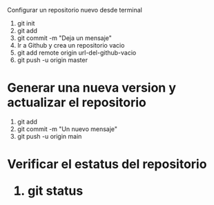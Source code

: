 <hi>Configurar un repositorio nuevo desde terminal</hi>
<ol>
    <li> git init </li> <!-- Inicializa un repositorio vacio en nuestra carpeta -->
    <li> git add </li> <!-- Agrega archivos nuevos y con cambios a la version actual -->
    <li> git commit -m "Deja un mensaje" </li> <!-- Crea una version nuev con los cambios actuales -->
    <li> Ir a Github y crea un repositorio vacio </li> <!-- Inicializa el repositorio de nuestra cuenta actual -->
    <li> git add remote origin url-del-github-vacio </li> <!-- Enlaza el repositorio de nuestra cuenta con el repositorio de nuestra carpeta -->
    <li> git push -u origin master </li> <!-- Actualiza la version actual de nuestra carpeta en el repositorio de nuestra cuenta -->
</ol>

<h1> Generar una nueva version y actualizar el repositorio </h1>
<ol>
    <li> git add </li> <!-- Inicializa un repositorio vacio en nuestra carpeta -->
    <li> git commit -m "Un nuevo mensaje" </li> <!-- Crea una version nuev con los cambios actuales -->
    <li> git push -u origin main </li> <!-- Actualiza la version actual de nuestra carpeta en el repositorio de nuestra cuenta -->
</ol>

<h1> Verificar el estatus del repositorio </hi>
<ol>
    <li> git status </li> <!-- Muestra el estado -->
</ol>